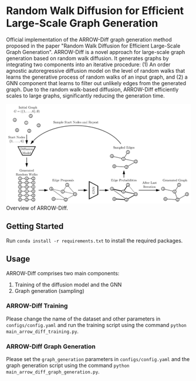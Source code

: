 # Random Walk Diffusion for Efficient Large-Scale Graph Generation

Official implementation of the ARROW-Diff graph generation method proposed in the paper "Random Walk Diffusion for Efficient Large-Scale Graph Generation".
ARROW-Diff is a novel approach for large-scale graph generation based on random walk diffusion.
It generates graphs by integrating two components into an iterative procedure: (1) An order agnostic autoregressive diffusion model on the level of random walks that learns the generative process of random walks of an input graph, and (2) a GNN component that learns to filter out unlikely edges from the generated graph. Due to the random walk-based diffusion, ARROW-Diff efficiently scales to large graphs, significantly reducing the generation time.

<img src="./figures/arrow-diff.png" alt="Overview of ARROW-Diff." style="background-color: white; background-size: 100% 100%; background-position: center; background-repeat: no-repeat;">
Overview of ARROW-Diff.

## Getting Started

Run `conda install -r requirements.txt` to install the required packages.

## Usage

ARROW-Diff comprises two main components:
1) Training of the diffusion model and the GNN
2) Graph generation (sampling)

### ARROW-Diff Training

Please change the name of the dataset and other parameters in `configs/config.yaml`
and run the training script using the command `python main_arrow_diff_training.py`.

### ARROW-Diff Graph Generation

Please set the `graph_generation` parameters in `configs/config.yaml`
and the graph generation script using the command `python main_arrow_diff_graph_generation.py`.
